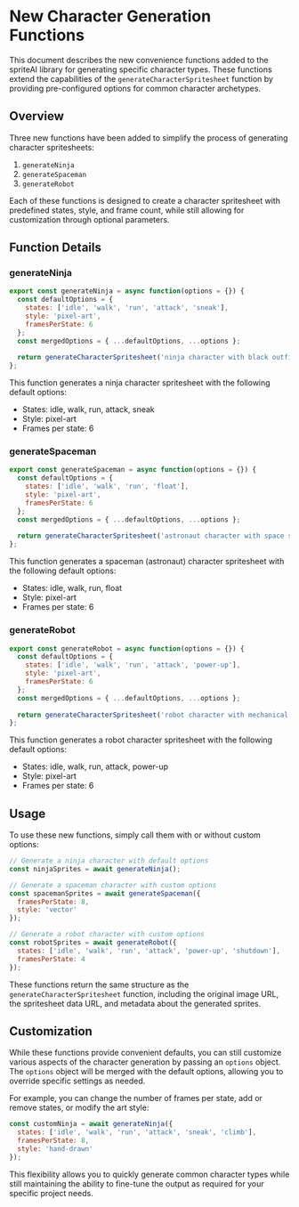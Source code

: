# New Character Generation Functions

This document describes the new convenience functions added to the spriteAI library for generating specific character types. These functions extend the capabilities of the `generateCharacterSpritesheet` function by providing pre-configured options for common character archetypes.

## Overview

Three new functions have been added to simplify the process of generating character spritesheets:

1. `generateNinja`
2. `generateSpaceman`
3. `generateRobot`

Each of these functions is designed to create a character spritesheet with predefined states, style, and frame count, while still allowing for customization through optional parameters.

## Function Details

### generateNinja

```javascript
export const generateNinja = async function(options = {}) {
  const defaultOptions = {
    states: ['idle', 'walk', 'run', 'attack', 'sneak'],
    style: 'pixel-art',
    framesPerState: 6
  };
  const mergedOptions = { ...defaultOptions, ...options };
  
  return generateCharacterSpritesheet('ninja character with black outfit and mask', mergedOptions);
};
```

This function generates a ninja character spritesheet with the following default options:
- States: idle, walk, run, attack, sneak
- Style: pixel-art
- Frames per state: 6

### generateSpaceman

```javascript
export const generateSpaceman = async function(options = {}) {
  const defaultOptions = {
    states: ['idle', 'walk', 'run', 'float'],
    style: 'pixel-art',
    framesPerState: 6
  };
  const mergedOptions = { ...defaultOptions, ...options };
  
  return generateCharacterSpritesheet('astronaut character with space suit and helmet', mergedOptions);
};
```

This function generates a spaceman (astronaut) character spritesheet with the following default options:
- States: idle, walk, run, float
- Style: pixel-art
- Frames per state: 6

### generateRobot

```javascript
export const generateRobot = async function(options = {}) {
  const defaultOptions = {
    states: ['idle', 'walk', 'run', 'attack', 'power-up'],
    style: 'pixel-art',
    framesPerState: 6
  };
  const mergedOptions = { ...defaultOptions, ...options };
  
  return generateCharacterSpritesheet('robot character with mechanical limbs and glowing eyes', mergedOptions);
};
```

This function generates a robot character spritesheet with the following default options:
- States: idle, walk, run, attack, power-up
- Style: pixel-art
- Frames per state: 6

## Usage

To use these new functions, simply call them with or without custom options:

```javascript
// Generate a ninja character with default options
const ninjaSprites = await generateNinja();

// Generate a spaceman character with custom options
const spacemanSprites = await generateSpaceman({
  framesPerState: 8,
  style: 'vector'
});

// Generate a robot character with custom options
const robotSprites = await generateRobot({
  states: ['idle', 'walk', 'run', 'attack', 'power-up', 'shutdown'],
  framesPerState: 4
});
```

These functions return the same structure as the `generateCharacterSpritesheet` function, including the original image URL, the spritesheet data URL, and metadata about the generated sprites.

## Customization

While these functions provide convenient defaults, you can still customize various aspects of the character generation by passing an `options` object. The `options` object will be merged with the default options, allowing you to override specific settings as needed.

For example, you can change the number of frames per state, add or remove states, or modify the art style:

```javascript
const customNinja = await generateNinja({
  states: ['idle', 'walk', 'run', 'attack', 'sneak', 'climb'],
  framesPerState: 8,
  style: 'hand-drawn'
});
```

This flexibility allows you to quickly generate common character types while still maintaining the ability to fine-tune the output as required for your specific project needs.